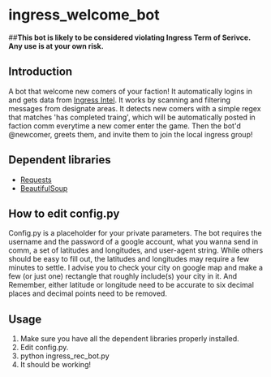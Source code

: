 # ingress_welcome_bot
##**This bot is likely to be considered violating Ingress Term of Serivce. Any use is at your own risk.**

## Introduction
A bot that welcome new comers of your faction! It automatically logins in and gets data from [Ingress Intel](https://www.ingress.com/intel).
It works by scanning and filtering messages from designate areas. It detects new comers with a simple regex that matches 'has completed traing', which will be automatically posted in faction comm everytime a new comer enter the game. Then the bot'd @newcomer, greets them, and invite them to join the local ingress group!

## Dependent libraries
- [Requests](http://www.python-requests.org/en/master/)
- [BeautifulSoup](http://www.crummy.com/software/BeautifulSoup/bs4/)

## How to edit config.py
Config.py is a placeholder for your private parameters. The bot requires the username and the password of a google account, what you wanna send in comm, a set of latitudes and longitudes, and user-agent string.
While others should be easy to fill out, the latitudes and longitudes may require a few minutes to settle. I advise you to check your city on google map and make a few (or just one) rectangle that roughly include(s) your city in it. And Remember, either latitude or longitude need to be accurate to six decimal places and decimal points need to be removed.

## Usage 
1. Make sure you have all the dependent libraries properly installed.
2. Edit config.py.
3. python ingress_rec_bot.py
4. It should be working!
